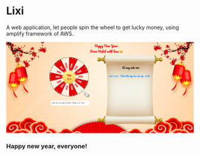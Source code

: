 # Lixi
A web application, let people spin the wheel to get lucky money, using amplify framework of AWS.

![Lixi screenshot](_doc/Screenshot.png)

### Happy new year, everyone!